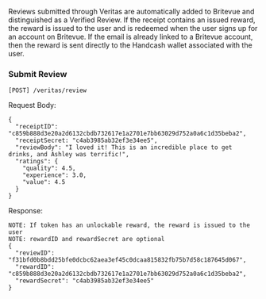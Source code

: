 Reviews submitted through Veritas are automatically added to Britevue and
distinguished as a Verified Review. If the receipt contains an issued reward,
the reward is issued to the user and is redeemed when the user signs up for an
account on Britevue. If the email is already linked to a Britevue account, then
the reward is sent directly to the Handcash wallet associated with the user. 

### Submit Review


`[POST] /veritas/review`

Request Body:
```
{
  "receiptID": "c859b888d3e20a2d6132cbdb732617e1a2701e7bb63029d752a0a6c1d35beba2",
  "receiptSecret: "c4ab3985ab32ef3e34ee5",
  "reviewBody": "I loved it! This is an incredible place to get drinks, and Ashley was terrific!",
  "ratings": {
    "quality": 4.5,
    "experience": 3.0,
    "value": 4.5
  }
}
```

Response:
```
NOTE: If token has an unlockable reward, the reward is issued to the user
NOTE: rewardID and rewardSecret are optional
{
  "reviewID": "f31bfd0b8bdd25bfe0dcbc62aea3ef45c0dcaa815832fb75b7d58c187645d067",
  "rewardID": "c859b888d3e20a2d6132cbdb732617e1a2701e7bb63029d752a0a6c1d35beba2",
  "rewardSecret": "c4ab3985ab32ef3e34ee5"
}
```
